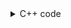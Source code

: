 <details><summary>C++ code</summary>

Runtime `1785 ms` Beats `5.9%`.<br>
Memory `267.3 MB` Beats `5.24%`.

![](../../../../assets/2492.png)

</details>
